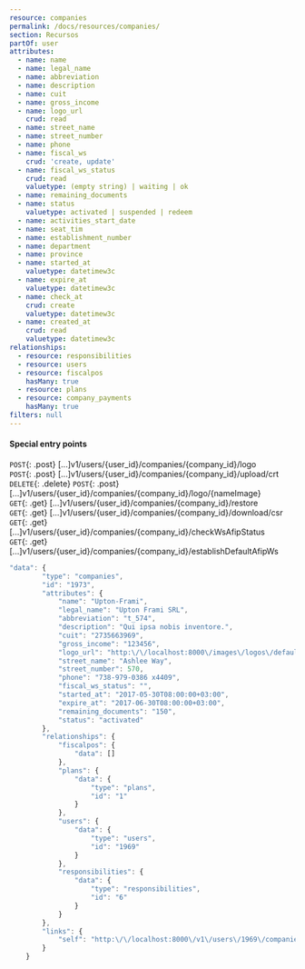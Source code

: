 ```yaml
---
resource: companies
permalink: /docs/resources/companies/
section: Recursos
partOf: user
attributes:
  - name: name
  - name: legal_name
  - name: abbreviation
  - name: description
  - name: cuit
  - name: gross_income
  - name: logo_url
    crud: read
  - name: street_name
  - name: street_number
  - name: phone
  - name: fiscal_ws
    crud: 'create, update'
  - name: fiscal_ws_status
    crud: read
    valuetype: (empty string) | waiting | ok
  - name: remaining_documents
  - name: status
    valuetype: activated | suspended | redeem
  - name: activities_start_date
  - name: seat_tim
  - name: establishment_number
  - name: department
  - name: province
  - name: started_at
    valuetype: datetimew3c
  - name: expire_at
    valuetype: datetimew3c
  - name: check_at
    crud: create
    valuetype: datetimew3c
  - name: created_at
    crud: read
    valuetype: datetimew3c
relationships:
  - resource: responsibilities
  - resource: users
  - resource: fiscalpos
    hasMany: true
  - resource: plans
  - resource: company_payments
    hasMany: true
filters: null
---
```


#### Special entry points

`POST`{: .post} [...]v1/users/{user_id}/companies/{company_id}/logo  
`POST`{: .post} [...]v1/users/{user_id}/companies/{company_id}/upload/crt  
`DELETE`{: .delete} `POST`{: .post} [...]v1/users/{user_id}/companies/{company_id}/logo/{nameImage}  
`GET`{: .get} [...]v1/users/{user_id}/companies/{company_id}/restore  
`GET`{: .get} [...]v1/users/{user_id}/companies/{company_id}/download/csr  
`GET`{: .get} [...]v1/users/{user_id}/companies/{company_id}/checkWsAfipStatus  
`GET`{: .get} [...]v1/users/{user_id}/companies/{company_id}/establishDefaultAfipWs  

```javascript
"data": {
        "type": "companies",
        "id": "1973",
        "attributes": {
            "name": "Upton-Frami",
            "legal_name": "Upton Frami SRL",
            "abbreviation": "t_574",
            "description": "Qui ipsa nobis inventore.",
            "cuit": "2735663969",
            "gross_income": "123456",
            "logo_url": "http:\/\/localhost:8000\/images\/logos\/default.png",
            "street_name": "Ashlee Way",
            "street_number": 570,
            "phone": "738-979-0386 x4409",
            "fiscal_ws_status": "",
            "started_at": "2017-05-30T08:00:00+03:00",
            "expire_at": "2017-06-30T08:00:00+03:00",
            "remaining_documents": "150",
            "status": "activated"
        },
        "relationships": {
            "fiscalpos": {
                "data": []
            },
            "plans": {
                "data": {
                    "type": "plans",
                    "id": "1"
                }
            },
            "users": {
                "data": {
                    "type": "users",
                    "id": "1969"
                }
            },
            "responsibilities": {
                "data": {
                    "type": "responsibilities",
                    "id": "6"
                }
            }
        },
        "links": {
            "self": "http:\/\/localhost:8000\/v1\/users\/1969\/companies\/1973"
        }
    }
```
